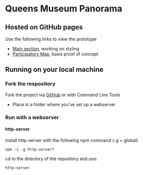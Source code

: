 # Queens Museum Panorama 

## Hosted on GitHub pages

Use the following links to view the prototype
- [Main section](https://murraycox.github.io/queens-museum-panorama/), working on styling
- [Participatory Map](https://murraycox.github.io/queens-museum-panorama/participatory-map), basis proof of concept

## Running on your local machine

### Fork the respository

Fork the project via [GitHub](https://docs.github.com/en/get-started/quickstart/contributing-to-projects) or with Command Line Tools

- Place in a folder where you've set up a webserver

### Run with a webserver

#### http-server

install http-server with the following npm command (-g = global)

```
npm -i -g http-server?
```

cd to the directory of the repository and use:

```
http-server
```